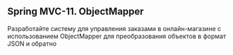 ## Spring MVC-11. ObjectMapper
Разработайте систему для управления заказами в онлайн-магазине с использованием ObjectMapper для преобразования объектов в формат JSON и обратно

